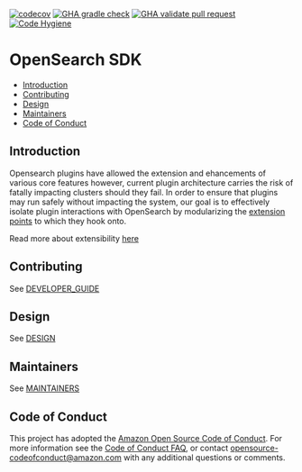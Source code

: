 [![codecov](https://codecov.io/gh/opensearch-project/opensearch-sdk-java/branch/main/graph/badge.svg)](https://codecov.io/gh/opensearch-project/opensearch-sdk-java)
[![GHA gradle check](https://github.com/opensearch-project/opensearch-sdk-java/actions/workflows/build.yml/badge.svg)](https://github.com/opensearch-project/opensearch-sdk-java/actions/workflows/build.yml)
[![GHA validate pull request](https://github.com/opensearch-project/opensearch-sdk-java/actions/workflows/wrapper.yml/badge.svg)](https://github.com/opensearch-project/opensearch-sdk-java/actions/workflows/wrapper.yml)
[![Code Hygiene](https://github.com/opensearch-project/opensearch-sdk-java/actions/workflows/code-hygiene.yml/badge.svg)](https://github.com/opensearch-project/opensearch-sdk-java/actions/workflows/code-hygiene.yml)

# OpenSearch SDK
- [Introduction](#introduction)
- [Contributing](#contributing)
- [Design](#design)
- [Maintainers](#maintainers)
- [Code of Conduct](#code-of-conduct)

## Introduction
Opensearch plugins have allowed the extension and ehancements of various core features however, current plugin architecture carries the risk of fatally impacting clusters should they fail. In order to ensure that plugins may run safely without impacting the system, our goal is to effectively isolate plugin interactions with OpenSearch by modularizing the [extension points](https://opensearch.org/blog/technical-post/2021/12/plugins-intro/) to which they hook onto.

Read more about extensibility [here](https://github.com/opensearch-project/OpenSearch/issues/1422)

## Contributing
See [DEVELOPER_GUIDE](DEVELOPER_GUIDE.md)

## Design
See [DESIGN](DESIGN.md)

## Maintainers
See [MAINTAINERS](MAINTAINERS.md)

## Code of Conduct

This project has adopted the [Amazon Open Source Code of Conduct](CODE_OF_CONDUCT.md). For more information see the [Code of Conduct FAQ](https://aws.github.io/code-of-conduct-faq), or contact [opensource-codeofconduct@amazon.com](mailto:opensource-codeofconduct@amazon.com) with any additional questions or comments.
